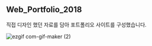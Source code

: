 ## Web_Portfolio_2018

직접 디자인 했던 자료를 담아 포트폴리오 사이트를 구성했습니다.

![ezgif com-gif-maker (2)](https://user-images.githubusercontent.com/23302973/102874928-7c7ff880-4486-11eb-97af-a841a43f8104.gif)

